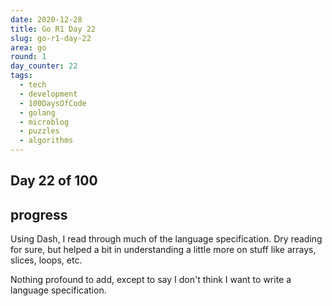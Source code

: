 ```yaml
---
date: 2020-12-28
title: Go R1 Day 22
slug: go-r1-day-22
area: go
round: 1
day_counter: 22
tags:
  - tech
  - development
  - 100DaysOfCode
  - golang
  - microblog
  - puzzles
  - algorithms
---
```


## Day 22 of 100

## progress

Using Dash, I read through much of the language specification.
Dry reading for sure, but helped a bit in understanding a little more on stuff like arrays, slices, loops, etc.

Nothing profound to add, except to say I don't think I want to write a language specification.
